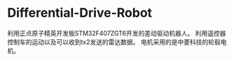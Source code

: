 # Differential-Drive-Robot
利用正点原子精英开发板STM32F407ZGT6开发的差动驱动机器人。
利用遥控器控制车的运动以及可以收到tx2发送的雷达数据。
电机采用的是中菱科技的轮毂电机。
